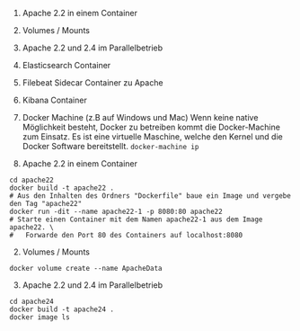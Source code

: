 1. Apache 2.2 in einem Container
2. Volumes / Mounts
3. Apache 2.2 und 2.4 im Parallelbetrieb

4. Elasticsearch Container
5. Filebeat Sidecar Container zu Apache
6. Kibana Container

0. Docker Machine (z.B auf Windows und Mac)
Wenn keine native Möglichkeit besteht, Docker zu betreiben kommt die Docker-Machine zum Einsatz. Es ist eine virtuelle Maschine, welche den Kernel und die Docker Software bereitstellt. `docker-machine ip`

1. Apache 2.2 in einem Container
```
cd apache22
docker build -t apache22 .
# Aus den Inhalten des Ordners "Dockerfile" baue ein Image und vergebe den Tag "apache22"
docker run -dit --name apache22-1 -p 8080:80 apache22
# Starte einen Container mit dem Namen apache22-1 aus dem Image apache22. \
#   Forwarde den Port 80 des Containers auf localhost:8080
```

2. Volumes / Mounts
```
docker volume create --name ApacheData
```

3. Apache 2.2 und 2.4 im Parallelbetrieb
```
cd apache24
docker build -t apache24 .
docker image ls
```
